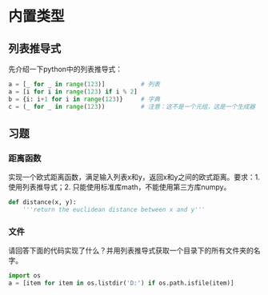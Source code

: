 # 内置类型

## 列表推导式

先介绍一下python中的列表推导式：

```python
a = [_ for _ in range(123)]          # 列表
a = [i for i in range(123) if i % 2]
b = {i: i+1 for i in range(123)}     # 字典
c = (_ for _ in range(123))          # 注意：这不是一个元组，这是一个生成器
```

## 习题

### 距离函数

实现一个欧式距离函数，满足输入列表x和y，返回x和y之间的欧式距离。要求：1. 使用列表推导式；2. 只能使用标准库math，不能使用第三方库numpy。

```python
def distance(x, y):
    '''return the euclidean distance between x and y'''
```

### 文件

请回答下面的代码实现了什么？并用列表推导式获取一个目录下的所有文件夹的名字。

```python
import os
a = [item for item in os.listdir('D:') if os.path.isfile(item)]
```